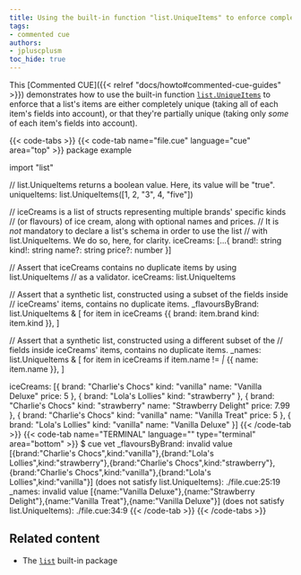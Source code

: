 ```yaml
---
title: Using the built-in function "list.UniqueItems" to enforce complete or partial list item completeness
tags:
- commented cue
authors:
- jpluscplusm
toc_hide: true
---
```


This [Commented CUE]({{< relref "docs/howto#commented-cue-guides" >}})
demonstrates how to use the built-in function
[`list.UniqueItems`](https://pkg.go.dev/cuelang.org/go/pkg/list#UniqueItems)
to enforce that a list's items are either completely unique (taking all of each
item's fields into account), or that they're partially unique (taking only
*some* of each item's fields into account).

{{< code-tabs >}}
{{< code-tab name="file.cue" language="cue"  area="top" >}}
package example

import "list"

// list.UniqueItems returns a boolean value. Here, its value will be "true".
uniqueItems: list.UniqueItems([1, 2, "3", 4, "five"])

// iceCreams is a list of structs representing multiple brands' specific kinds
// (or flavours) of ice cream, along with optional names and prices.
// It is *not* mandatory to declare a list's schema in order to use the list
// with list.UniqueItems. We do so, here, for clarity.
iceCreams: [...{
	brand!: string
	kind!:  string
	name?:  string
	price?: number
}]

// Assert that iceCreams contains no duplicate items by using list.UniqueItems
// as a validator.
iceCreams: list.UniqueItems

// Assert that a synthetic list, constructed using a subset of the fields inside
// iceCreams' items, contains no duplicate items.
_flavoursByBrand: list.UniqueItems & [
	for item in iceCreams {{
		brand: item.brand
		kind:  item.kind
	}},
]

// Assert that a synthetic list, constructed using a different subset of the
// fields inside iceCreams' items, contains no duplicate items.
_names: list.UniqueItems & [
	for item in iceCreams
	if item.name != _|_ {{
		name: item.name
	}},
]

iceCreams: [{
	brand: "Charlie's Chocs"
	kind:  "vanilla"
	name:  "Vanilla Deluxe"
	price: 5
}, {
	brand: "Lola's Lollies"
	kind:  "strawberry"
}, {
	brand: "Charlie's Chocs"
	kind:  "strawberry"
	name:  "Strawberry Delight"
	price: 7.99
}, {
	brand: "Charlie's Chocs"
	kind:  "vanilla"
	name:  "Vanilla Treat"
	price: 5
}, {
	brand: "Lola's Lollies"
	kind:  "vanilla"
	name:  "Vanilla Deluxe"
}]
{{< /code-tab >}}
{{< code-tab name="TERMINAL" language="" type="terminal" area="bottom" >}}
$ cue vet
_flavoursByBrand: invalid value [{brand:"Charlie's Chocs",kind:"vanilla"},{brand:"Lola's Lollies",kind:"strawberry"},{brand:"Charlie's Chocs",kind:"strawberry"},{brand:"Charlie's Chocs",kind:"vanilla"},{brand:"Lola's Lollies",kind:"vanilla"}] (does not satisfy list.UniqueItems):
    ./file.cue:25:19
_names: invalid value [{name:"Vanilla Deluxe"},{name:"Strawberry Delight"},{name:"Vanilla Treat"},{name:"Vanilla Deluxe"}] (does not satisfy list.UniqueItems):
    ./file.cue:34:9
{{< /code-tab >}}
{{< /code-tabs >}}

## Related content

- The [`list`](https://pkg.go.dev/cuelang.org/go/pkg/list) built-in package
